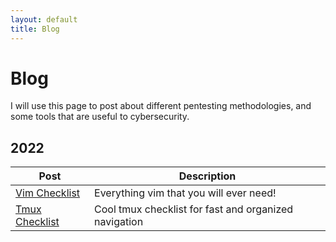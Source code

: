 ```yaml
---
layout: default
title: Blog
---
```


# Blog

I will use this page to post about different pentesting methodologies, and some tools that are useful to cybersecurity.

## 2022

| Post | Description |
|---|---|
| [Vim Checklist](_posts/2022-09-19-vim_checklist.md) | Everything vim that you will ever need! |
| [Tmux Checklist](_posts/2022-10-03-tmux_checklist.md) | Cool tmux checklist for fast and organized navigation |
